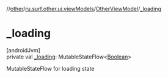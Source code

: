 //[other](../../../index.md)/[ru.surf.other.ui.viewModels](../index.md)/[OtherViewModel](index.md)/[_loading](_loading.md)

# _loading

[androidJvm]\
private val [_loading](_loading.md): MutableStateFlow&lt;[Boolean](https://kotlinlang.org/api/latest/jvm/stdlib/kotlin/-boolean/index.html)&gt;

MutableStateFlow for loading state
